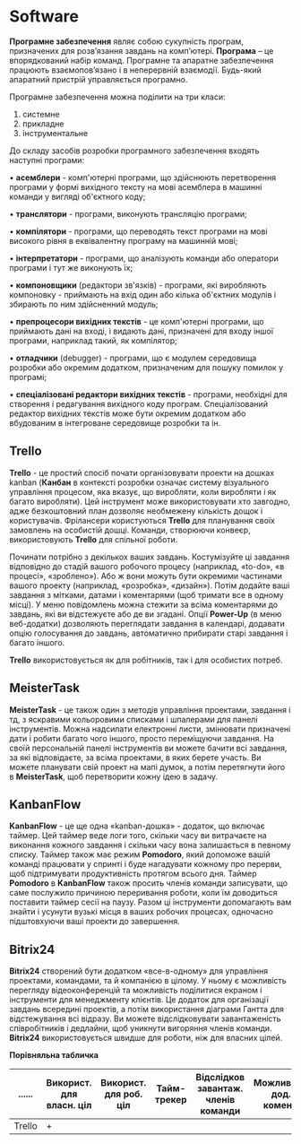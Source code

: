 # Software

**Програмне забезпечення** являє собою сукупність програм, призначених для розв’язання завдань на комп’ютері. **Програма** – це впорядкований набір команд. Програмне та апаратне забезпечення працюють взаємопов’язано і в неперервній взаємодії. Будь-який апаратний пристрій управляється програмно.

Програмне забезпечення можна поділити на три класи:

1.	системне
2.	прикладне
3.	інструментальне


До складу засобів розробки програмного забезпечення входять наступні програми:

• **асемблери** - комп'ютерні програми, що здійснюють перетворення програми у формі вихідного тексту на мові асемблера в машинні команди у вигляді об'єктного коду;

• **транслятори** - програми, виконують трансляцію програми;

• **компілятори** - програми, що переводять текст програми на мові високого рівня в еквівалентну програму на машинній мові;

• **інтерпретатори** - програми, що аналізують команди або оператори програми і тут же виконують їх;

• **компоновщики** (редактори зв'язків) - програми, які виробляють компоновку - приймають на вхід один або кілька об'єктних модулів і збирають по ним здійсненний модуль;

• **препроцесори вихідних текстів** - це комп'ютерні програми, що приймають дані на вході, і видають дані, призначені для входу іншої програми, наприклад такий, як компілятор;

• **отладчики** (debugger) - програми, що є модулем середовища розробки або окремим додатком, призначеним для пошуку помилок у програмі;

• **спеціалізовані редактори вихідних текстів** - програми, необхідні для створення і редагування вихідного коду програм. Спеціалізований редактор вихідних текстів може бути окремим додатком або вбудованим в інтегроване середовище розробки та ін.

## Trello



 **Trello** - це простий спосіб почати організовувати проекти на дошках kanban (**Канбан** в контексті розробки означає систему візуального управління процесом, яка вказує, що виробляти, коли виробляти і як багато виробляти). Цей інструмент може використовувати хто завгодно, адже безкоштовний план дозволяє необмежену кількість дощок і користувачів. Фрілансери користуються **Trello** для планування своїх замовлень на особистій дошці. Команди, створюючи конвеєр, використовують **Trello** для спільної роботи.
 
 Починати потрібно з декількох ваших завдань. Костумізуйте ці завдання відповідно до стадій вашого робочого процесу (наприклад, «to-do», «в процесі», «зроблено»). Або ж вони можуть бути окремими частинами вашого проекту (наприклад, «розробка», «дизайн»). Потім додайте ваші завдання з мітками, датами і коментарями (щоб тримати все в одному місці). У меню повідомлень можна стежити за всіма коментарями до завдань, які ви відстежуєте або де ви згадані. Опції **Power-Up** (в меню веб-додатки)  дозволяють переглядати завдання в календарі, додавати опцію голосування до завдань, автоматично прибирати старі завдання і багато іншого.

**Trello** використовується як для робітників, так і для особистих потреб.


## MeisterTask

**MeisterTask** - це також один з методів управління проектами, завдання і тд, з яскравими кольоровими списками і шпалерами для панелі інструментів. Можна надсилати електронні листи, змінювати призначені дати і робити багато чого іншого, просто переміщуючи завдання. На своїй персональній панелі інструментів ви можете бачити всі завдання, за які відповідаєте, за всіма проектами, в яких берете участь. Ви можете планувати свій проект на мапі думок, а потім перетягнути його в **MeisterTask**, щоб перетворити кожну ідею в задачу.

## KanbanFlow

**KanbanFlow** - це ще одна «kanban-дошка» - додаток, що включає таймер. Цей таймер веде логи того, скільки часу ви витрачаєте на виконання кожного завдання і скільки часу вона залишається в певному списку. Таймер також має режим **Pomodoro**, який допоможе вашій команді працювати у спринті і буде нагадувати кожному про перерви, щоб підтримувати продуктивність протягом всього дня.
Таймер **Pomodoro** в **KanbanFlow** також просить членів команди записувати, що саме послужило причиною переривання роботи, коли їм доводиться поставити таймер сесії на паузу. Разом ці інструменти допомагають вам знайти і усунути вузькі місця в ваших робочих процесах, одночасно підштовхуючи ваші проекти до завершення.

## Bitrix24

**Bitrix24** створений бути додатком «все-в-одному» для управління проектами, командами, та й компанією в цілому. У ньому є можливість перегляду відеоконференцій та можливість поділитися екраном і інструменти для менеджменту клієнтів. Це додаток для організації завдань всередині проектів, а потім використання діаграми Гантта для відстежування всі відразу. Ви можете відслідковувати завантаженість співробітників і дедлайни, щоб уникнути вигоряння членів команди.   **Bitrix24** використовується швидше для роботи, ніж для власних цілей.

**Порівняльна табличка**

|......| Використ. для власн. ціл | Використ. для роб. ціл | Тайм-трекер | Відслідков завантаж. членів команди | Можливість дод. комент.|
|------|--------------------------|------------------------|-------------|-------------------------------------|------------------------|
|Trello|+|



 
 
 
 
 
